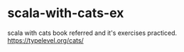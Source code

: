 # scala-with-cats-ex

scala with cats book referred and it's exercises practiced.
https://typelevel.org/cats/

